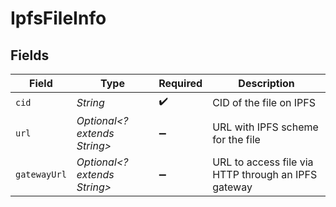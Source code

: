 # IpfsFileInfo


## Fields

| Field                                               | Type                                                | Required                                            | Description                                         |
| --------------------------------------------------- | --------------------------------------------------- | --------------------------------------------------- | --------------------------------------------------- |
| `cid`                                               | *String*                                            | :heavy_check_mark:                                  | CID of the file on IPFS                             |
| `url`                                               | *Optional<? extends String>*                        | :heavy_minus_sign:                                  | URL with IPFS scheme for the file                   |
| `gatewayUrl`                                        | *Optional<? extends String>*                        | :heavy_minus_sign:                                  | URL to access file via HTTP through an IPFS gateway |